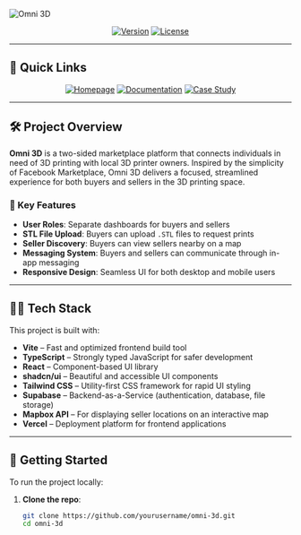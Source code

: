 ![Omni 3D](thumbnail.png)

<div align='center'>

[![Version](https://img.shields.io/github/v/release/yourusername/omni-3d?color=%23FDD835&label=version&style=for-the-badge)](https://github.com/yourusername/omni-3d/releases)
[![License](https://img.shields.io/github/license/yourusername/omni-3d?style=for-the-badge)](https://github.com/yourusername/omni-3d/blob/main/LICENSE)

</div>

---

## 🔗 Quick Links

<div align='center'>

[![Homepage](https://img.shields.io/badge/HOMEPAGE-gray?style=for-the-badge)](https://omni-3d.ca)
[![Documentation](https://img.shields.io/badge/DOCUMENTATION-blue?style=for-the-badge)](https://omni-3d.ca/docs)
[![Case Study](https://img.shields.io/badge/CASE_STUDY-green?style=for-the-badge)](https://omni-3d.ca/case-study)

</div>

---

## 🛠️ Project Overview

**Omni 3D** is a two-sided marketplace platform that connects individuals in need of 3D printing with local 3D printer owners. Inspired by the simplicity of Facebook Marketplace, Omni 3D delivers a focused, streamlined experience for both buyers and sellers in the 3D printing space.

### 🎯 Key Features

- **User Roles**: Separate dashboards for buyers and sellers
- **STL File Upload**: Buyers can upload `.STL` files to request prints
- **Seller Discovery**: Buyers can view sellers nearby on a map
- **Messaging System**: Buyers and sellers can communicate through in-app messaging
- **Responsive Design**: Seamless UI for both desktop and mobile users

---

## 🧑‍💻 Tech Stack

This project is built with:

- **Vite** – Fast and optimized frontend build tool
- **TypeScript** – Strongly typed JavaScript for safer development
- **React** – Component-based UI library
- **shadcn/ui** – Beautiful and accessible UI components
- **Tailwind CSS** – Utility-first CSS framework for rapid UI styling
- **Supabase** – Backend-as-a-Service (authentication, database, file storage)
- **Mapbox API** – For displaying seller locations on an interactive map
- **Vercel** – Deployment platform for frontend applications

---

## 🚀 Getting Started

To run the project locally:

1. **Clone the repo**:
   ```bash
   git clone https://github.com/yourusername/omni-3d.git
   cd omni-3d
